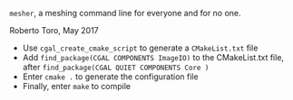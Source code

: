 `mesher`, a meshing command line for everyone and for no one.

Roberto Toro, May 2017

* Use `cgal_create_cmake_script` to generate a `CMakeList.txt` file
* Add `find_package(CGAL COMPONENTS ImageIO)` to the CMakeList.txt file, after `find_package(CGAL QUIET COMPONENTS Core )`
* Enter `cmake .` to generate the configuration file
* Finally, enter `make` to compile


